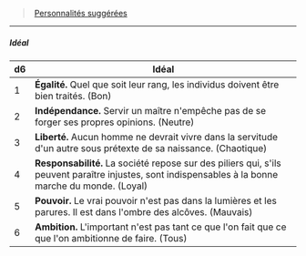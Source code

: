 ﻿> [Personnalités suggérées](hd_background_serviteur_personnalites_suggerees.md)

---

##### Idéal

|d6|Idéal|
|---|---|
|1|**Égalité.** Quel que soit leur rang, les individus doivent être bien traités. (Bon)|
|2|**Indépendance.** Servir un maître n'empêche pas de se forger ses propres opinions. (Neutre)|
|3|**Liberté.** Aucun homme ne devrait vivre dans la servitude d'un autre sous prétexte de sa naissance. (Chaotique)|
|4|**Responsabilité.** La société repose sur des piliers qui, s'ils peuvent paraître injustes, sont indispensables à la bonne marche du monde. (Loyal)|
|5|**Pouvoir.** Le vrai pouvoir n'est pas dans la lumières et les parures. Il est dans l'ombre des alcôves. (Mauvais)|
|6|**Ambition.** L'important n'est pas tant ce que l'on fait que ce que l'on ambitionne de faire. (Tous)|

